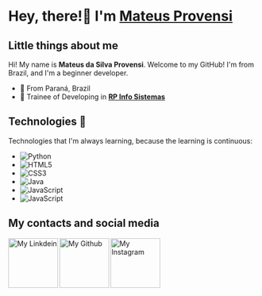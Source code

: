 # Hey, there!👋 I'm [Mateus Provensi](https://github.com/MateusProvensi)

## Little things about me
Hi! My name is **Mateus da Silva Provensi**. Welcome to my GitHub! I'm from Brazil, and I'm a beginner developer. 
- 📌 From Paraná, Brazil
- 💼 Trainee of Developing in **[RP Info Sistemas](https://www.rpinfo.com.br/)**

## Technologies 🚀
Technologies that I'm always learning, because the learning is continuous:
- ![Python](https://img.shields.io/badge/Python-3776AB?style=flat-square&logo=Python&logoColor=white)
- ![HTML5](https://img.shields.io/badge/HTML5-E34F26?style=flat-square&logo=HTML5&logoColor=white)
- ![CSS3](https://img.shields.io/badge/CSS3-1572B6?style=flat-square&logo=CSS3&logoColor=white)
- ![Java](https://img.shields.io/badge/Java-013243?style=flat-square&logo=Java&logoColor=white)
- ![JavaScript](https://img.shields.io/badge/JavaScript-eac304?style=flat-square&logo=JavaScript&logoColor=black)
- ![JavaScript](https://img.shields.io/badge/NodeJs-6fa560?style=flat-square&logo=Node&logoColor=black)

## My contacts and social media
<a href="https://www.linkedin.com/in/mateus-da-silva-provensi-2704a51a3/">
  <img align="left" alt="My Linkdein" width="100px" src="https://img.shields.io/badge/Linkedin-0A66C2?style=for-the-badge&logo=Linkedin&logoColor=white" />
</a> 
<a href="https://github.com/MateusProvensi">
  <img align="left" alt="My Github" width="100px" src="https://img.shields.io/badge/Github-181717?style=for-the-badge&logo=Github&logoColor=white" />
</a> 
<a href="https://www.instagram.com/mateus_provensi/">
  <img align="left" alt="My Instagram" width="100px" src="https://img.shields.io/badge/Instagram-E4405F?style=for-the-badge&logo=instagram&logoColor=white" />
</a>
